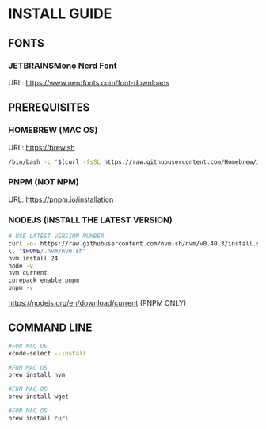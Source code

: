 # INSTALL GUIDE

## FONTS

### JETBRAINSMono Nerd Font

URL: <https://www.nerdfonts.com/font-downloads>

## PREREQUISITES

### HOMEBREW  (MAC OS)

URL: <https://brew.sh>
```bash
/bin/bash -c "$(curl -fsSL https://raw.githubusercontent.com/Homebrew/install/HEAD/install.sh)"
```

### PNPM  (NOT NPM)

URL: <https://pnpm.io/installation>

### NODEJS  (INSTALL THE LATEST VERSION)

```bash
# USE LATEST VERSION NUMBER
curl -o- https://raw.githubusercontent.com/nvm-sh/nvm/v0.40.3/install.sh | bash
\. "$HOME/.nvm/nvm.sh"
nvm install 24
node -v
nvm current
corepack enable pnpm
pnpm -v
```

<https://nodejs.org/en/download/current> (PNPM ONLY)

## COMMAND LINE

```bash
#FOR MAC OS
xcode-select --install
```

```bash
#FOR MAC OS
brew install nvm
```

```bash
#FOR MAC OS
brew install wget
```

```bash
#FOR MAC OS
brew install curl
```
